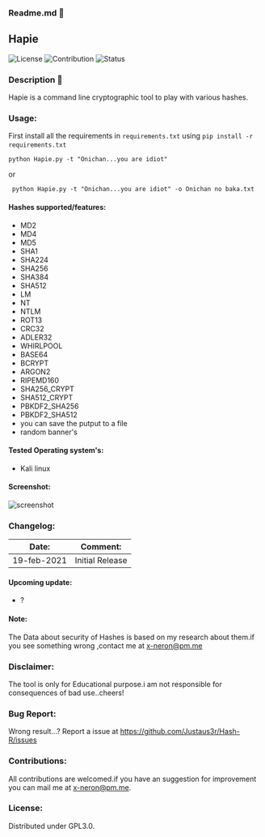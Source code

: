 ### Readme.md 👋
## Hapie
![License](https://img.shields.io/badge/License-GPL3.0-<brightgreen>)
![Contribution](https://img.shields.io/badge/Contributions-Welcome-<brightgreen>)
![Status](https://img.shields.io/badge/Status-Alive-<brightgreen>)
### Description 🔶
Hapie is a command line cryptographic tool to play with various hashes.
### Usage:
First install all the requirements in ```requirements.txt``` using ```pip install -r requirements.txt``` &nbsp;
 
 ```python Hapie.py -t "Onichan...you are idiot"```
 
 or &nbsp;
 
``` python Hapie.py -t "Onichan...you are idiot" -o Onichan no baka.txt```
#### Hashes supported/features:
- MD2
- MD4
- MD5
- SHA1
- SHA224
- SHA256
- SHA384
- SHA512
- LM
- NT
- NTLM
- ROT13
- CRC32
- ADLER32
- WHIRLPOOL
- BASE64
- BCRYPT
- ARGON2
- RIPEMD160
- SHA256_CRYPT
- SHA512_CRYPT
- PBKDF2_SHA256
- PBKDF2_SHA512
- you can save the putput to a file
- random banner's
#### Tested Operating system's:
- Kali linux
#### Screenshot:
![screenshot](https://drive.google.com/uc?export=download&id=1f3IbB_VM9vhkSBkoS5Nae4-EyVG8KVGx)
### Changelog:

| Date:         | Comment:                     | 
| ------------- |:-------------:               | 
| 19-feb-2021   | Initial Release              | 
 

#### Upcoming update:
- ?
#### Note:
The Data about security of Hashes is based on my research about them.if you see something wrong ,contact me at x-neron@pm.me
### Disclaimer:
The tool is only for Educational purpose.i am not responsible for consequences of bad use..cheers!
### Bug Report:
Wrong result...?
Report a issue at https://github.com/Justaus3r/Hash-R/issues
### Contributions:
All contributions are welcomed.if you have an suggestion for improvement you can mail me at x-neron@pm.me.
### License:
Distributed under GPL3.0.
